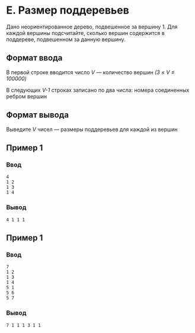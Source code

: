 # E. Размер поддеревьев

Дано неориентированное дерево, подвешенное за вершину 1. Для каждой вершины подсчитайте, сколько вершин содержится в
поддереве, подвешенном за данную вершину.

## Формат ввода

В первой строке вводится число _V_ — количество вершин _(3 ≤ V ≤ 100000)_

В следующих _V-1_ строках записано по два числа: номера соединенных ребром вершин

## Формат вывода

Выведите _V_ чисел — размеры поддеревьев для каждой из вершин

## Пример 1

### Ввод

    4
    1 2
    1 3
    1 4

### Вывод

    4 1 1 1 

## Пример 1

### Ввод

    7
    1 2
    1 3
    1 4
    5 1
    5 6
    5 7

### Вывод

    7 1 1 1 3 1 1 


